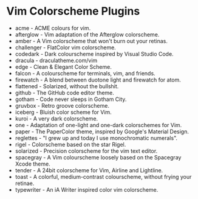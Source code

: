 # Vim Colorscheme Plugins

* acme - ACME colours for vim.
* afterglow - Vim adaptation of the Afterglow colorscheme.
* amber - A Vim colorscheme that won't burn out your retinas.
* challenger - FlatColor vim colorscheme.
* codedark - Dark colourscheme inspired by Visual Studio Code.
* dracula - draculatheme.com/vim
* edge - Clean & Elegant Color Scheme.
* falcon - A colourscheme for terminals, vim, and friends.
* firewatch - A blend between duotone light and firewatch for atom.
* flattened - Solarized, without the bullshit.
* github - The GitHub code editor theme.
* gotham - Code never sleeps in Gotham City.
* gruvbox - Retro groove colorscheme.
* iceberg - Bluish color scheme for Vim.
* kuroi - A very dark colorscheme.
* one - Adaptation of one-light and one-dark colorschemes for Vim.
* paper - The PaperColor theme, inspired by Google's Material Design.
* reglettes - "I grew up and today I use monochromatic numerals".
* rigel - Colorscheme based on the star Rigel.
* solarized - Precision colorscheme for the vim text editor.
* spacegray - A Vim colourscheme loosely based on the Spacegray Xcode theme.
* tender - A 24bit colorscheme for Vim, Airline and Lightline.
* toast - A colorful, medium-contrast colourscheme, without frying your retinae.
* typewriter - An iA Writer inspired color vim colorscheme.
